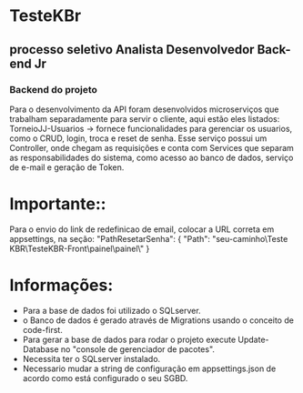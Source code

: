# TesteKBr
## **processo seletivo Analista Desenvolvedor Back-end Jr**

### Backend do projeto

Para o desenvolvimento da API foram desenvolvidos microserviços que trabalham separadamente para servir o cliente, aqui estão eles listados:
TorneioJJ-Usuarios -> fornece funcionalidades para gerenciar os usuarios, como o CRUD, login, troca e reset de senha.
Esse serviço possui um Controller, onde chegam as requisições e conta com Services que separam as responsabilidades do sistema, como acesso ao
banco de dados, serviço de e-mail e geração de Token.

# **Importante:**:
Para o envio do link de redefinicao de email, colocar a URL correta em appsettings, na seção:
"PathResetarSenha": {
    "Path": "seu-caminho\\Teste KBR\\TesteKBR-Front\\painel\\painel\\"
  }

# **Informações**:

- Para a base de dados foi utilizado o SQLserver.
- o Banco de dados é gerado através de Migrations usando o conceito de code-first.
- Para gerar a base de dados para rodar o projeto execute Update-Database no "console de gerenciador de pacotes".
- Necessita ter o SQLserver instalado.
- Necessario mudar a string de configuração em appsettings.json de acordo como está configurado o seu SGBD.

